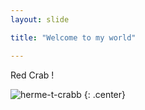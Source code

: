 ```yaml
---
layout: slide

title: "Welcome to my world"

---
```


Red Crab !

![herme-t-crabb](https://octodex.github.com/images/herme-t-crabb.png)
{: .center}
